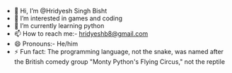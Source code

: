 - 👋 Hi, I’m @Hridyesh Singh Bisht
- 👀 I’m interested in games and coding
- 🌱 I’m currently learning python
- 📫 How to reach me:- hridyeshb8@gmail.com
- 😄 Pronouns:- He/him
- ⚡ Fun fact: The programming language, not the snake, was named after the British comedy group "Monty Python's Flying Circus," not the reptile


<!---
Hridyesh-07/Hridyesh-07 is a ✨ special ✨ repository because its `README.md` (this file) appears on your GitHub profile.
You can click the Preview link to take a look at your changes.
--->
